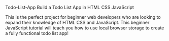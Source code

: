 Todo-List-App
Build a Todo List App in HTML CSS JavaScript 

This is the perfect project for beginner web developers who are looking to expand their knowledge of HTML CSS and JavaScript. This beginner JavaScript tutorial will teach you how to use local browser storage to create a fully functional todo list app!
